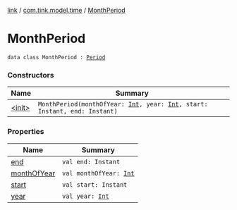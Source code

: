 [link](../../index.md) / [com.tink.model.time](../index.md) / [MonthPeriod](./index.md)

# MonthPeriod

`data class MonthPeriod : `[`Period`](../-period/index.md)

### Constructors

| Name | Summary |
|---|---|
| [&lt;init&gt;](-init-.md) | `MonthPeriod(monthOfYear: `[`Int`](https://kotlinlang.org/api/latest/jvm/stdlib/kotlin/-int/index.html)`, year: `[`Int`](https://kotlinlang.org/api/latest/jvm/stdlib/kotlin/-int/index.html)`, start: Instant, end: Instant)` |

### Properties

| Name | Summary |
|---|---|
| [end](end.md) | `val end: Instant` |
| [monthOfYear](month-of-year.md) | `val monthOfYear: `[`Int`](https://kotlinlang.org/api/latest/jvm/stdlib/kotlin/-int/index.html) |
| [start](start.md) | `val start: Instant` |
| [year](year.md) | `val year: `[`Int`](https://kotlinlang.org/api/latest/jvm/stdlib/kotlin/-int/index.html) |
